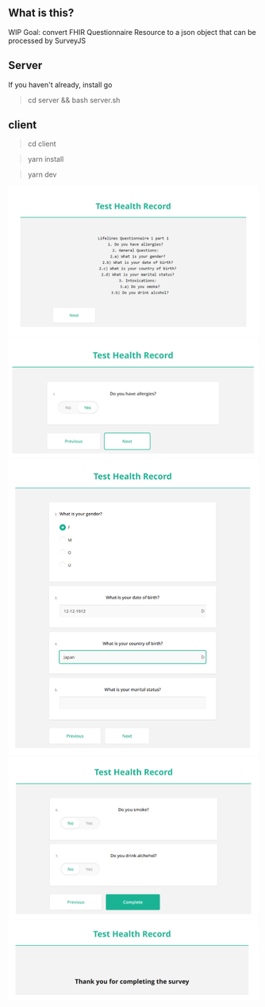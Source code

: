 ## What is this?

WIP
Goal: convert FHIR Questionnaire Resource to a json object that can be processed by SurveyJS

## Server

If you haven't already, install go

> cd server && bash server.sh

## client

> cd client

> yarn install

> yarn dev

![](./img/screenshot1.png)
![](./img/screenshot2.png)
![](./img/screenshot3.png)
![](./img/screenshot4.png)
![](./img/screenshot5.png)
